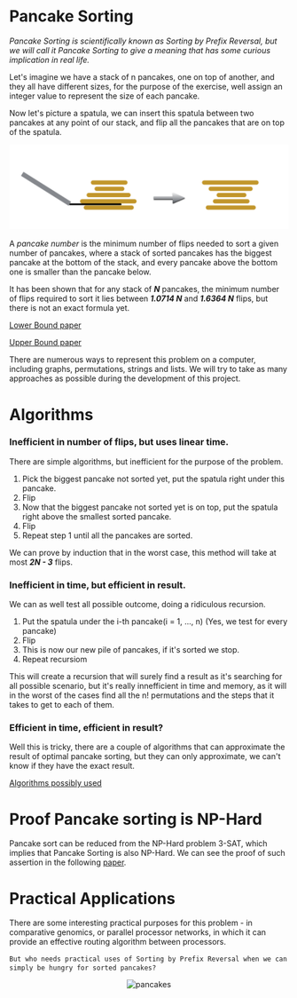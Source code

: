 # Pancake Sorting

_Pancake Sorting is scientifically known as Sorting by Prefix Reversal, but we will call it Pancake Sorting to give a meaning that has some curious implication in real life._

Let&#39;s imagine we have a stack of n pancakes, one on top of another, and they all have different sizes, for the purpose of the exercise, well assign an integer value to represent the size of each pancake.

Now let&#39;s picture a spatula, we can insert this spatula between two pancakes at any point of our stack, and flip all the pancakes that are on top of the spatula.

<p align="center">
  <img src="https://github.com/anguloramiresd/PancakeSorting/blob/main/pancakes.PNG" width="650" title="example">
</p>

A _pancake number_ is the minimum number of flips needed to sort a given number of pancakes, where a stack of sorted pancakes has the biggest pancake at the bottom of the stack, and every pancake above the bottom one is smaller than the pancake below.

It has been shown that for any stack of ___N___ pancakes, the minimum number of flips required to sort it lies between ___1.0714 N___ and ___1.6364 N___ flips, but there is not an exact formula yet.

[Lower Bound paper](https://www.sciencedirect.com/science/article/pii/0012365X79900682?via%3Dihub)

[Upper Bound paper](https://www.sciencedirect.com/science/article/pii/S0304397508003575?via%3Dihub)

There are numerous ways to represent this problem on a computer, including graphs, permutations, strings and lists. We will try to take as many approaches as possible during the development of this project.

# Algorithms

### Inefficient in number of flips, but uses linear time.
There are simple algorithms, but inefficient for the purpose of the problem.
1. Pick the biggest pancake not sorted yet, put the spatula right under this pancake.
2. Flip
3. Now that the biggest pancake not sorted yet is on top, put the spatula right above the smallest sorted pancake.
4. Flip
5. Repeat step 1 until all the pancakes are sorted.

We can prove by induction that in the worst case, this method will take at most ___2N - 3___ flips.

### Inefficient in time, but efficient in result.
We can as well test all possible outcome, doing a ridiculous recursion.
1. Put the spatula under the i-th pancake(i = 1, ..., n) (Yes, we test for every pancake)
2. Flip
3. This is now our new pile of pancakes, if it's sorted we stop.
4. Repeat recursiom

This will create a recursion that will surely find a result as it's searching for all possible scenario, but it's really innefficient in time and memory, as it will in the worst of the cases find all the n! permutations and the steps that it takes to get to each of them.

### Efficient in time, efficient in result?
Well this is tricky, there are a couple of algorithms that can approximate the result of optimal pancake sorting, but they can only approximate, we can't know if they have the exact result.
        
[Algorithms possibly used](https://reader.elsevier.com/reader/sd/pii/S1570866715000507?token=E25638B271D911428C086B8074D0A12FAFB54738FF8FAA2636033D3851A855879B2647E0B334D13B3A04E71A5B43E4A8&originRegion=eu-west-1&originCreation=20220321165136)

# Proof Pancake sorting is NP-Hard
Pancake sort can be reduced from the NP-Hard problem 3-SAT, which implies that Pancake Sorting is also NP-Hard.
We can see the proof of such assertion in the following [paper](https://arxiv.org/abs/1111.0434v1).

# Practical Applications
There are some interesting practical purposes for this problem - in comparative genomics, or parallel processor networks, in which it can provide an effective routing algorithm between processors.

    But who needs practical uses of Sorting by Prefix Reversal when we can simply be hungry for sorted pancakes?


<p align="center">
  <img src="https://img.favpng.com/1/4/22/pancake-breakfast-english-muffin-waffle-bacon-png-favpng-svq3yuXZXUZwZ4jyTR3seYrfE_t.jpg" width="350" title="pancakes">
</p>



